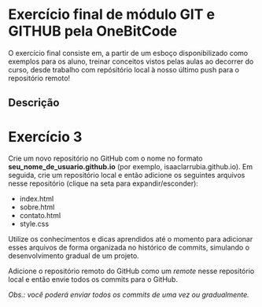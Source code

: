 # Exercício final de módulo GIT e GITHUB pela OneBitCode
O exercício final consiste em, a partir de um esboço disponibilizado como exemplos para os aluno, treinar conceitos vistos pelas aulas ao decorrer do curso, desde trabalho com repósitório local à nosso último push para o repositório remoto! 

## Descrição
# Exercício 3

Crie um novo repositório no GitHub com o nome no formato **seu_nome_de_usuario.github.io** (por exemplo, isaaclarrubia.github.io). Em seguida, crie um repositório local e então adicione os seguintes arquivos nesse repositório (clique na seta para expandir/esconder):

- index.html
- sobre.html
- contato.html
- style.css

Utilize os conhecimentos e dicas aprendidos até o momento para adicionar esses arquivos de forma organizada no histórico de commits, simulando o desenvolvimento gradual de um projeto.

Adicione o repositório remoto do GitHub como um *remote* nesse repositório local e então envie todos os commits para o GitHub.

*Obs.: você poderá enviar todos os commits de uma vez ou gradualmente.*